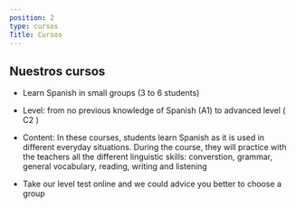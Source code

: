 ```yaml
---
position: 2
type: cursos
Title: Cursos
---
```


## Nuestros cursos

- Learn Spanish in small groups (3 to 6 students)

- Level: from no previous knowledge of Spanish (A1) to advanced level ( C2 )

- Content: In these courses, students learn Spanish as it is used in different everyday situations. During the course, they will practice with the teachers all the different linguistic skills: converstion, grammar, general vocabulary, reading, writing and listening

- Take our level test online and we could advice you better to choose a group
